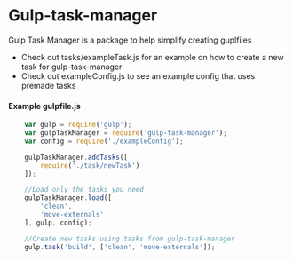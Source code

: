 # Gulp-task-manager

Gulp Task Manager is a package to help simplify creating guplfiles


* Check out tasks/exampleTask.js for an example on how to create a new task for gulp-task-manager
* Check out exampleConfig.js to see an example config that uses premade tasks

#### Example gulpfile.js
```js
    var gulp = require('gulp');
    var gulpTaskManager = require('gulp-task-manager');
    var config = require('./exampleConfig');

    gulpTaskManager.addTasks([
        require('./task/newTask')
    ]);

    //Load only the tasks you need
    gulpTaskManager.load([
        'clean',
        'move-externals'
    ], gulp, config);

    //Create new tasks using tasks from gulp-task-manager
    gulp.task('build', ['clean', 'move-externals']);
```
